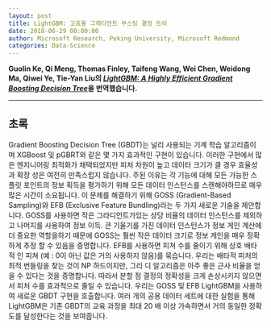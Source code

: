 ```yaml
---
layout: post
title: LightGBM: 고효율 그래디언트 부스팅 결정 트리
date: 2018-06-29 00:00:00
author: Microsoft Research, Peking University, Microsoft Redmond
categories: Data-Science
---
```

  
  
**Guolin Ke, Qi Meng, Thomas Finley, Taifeng Wang, Wei Chen, Weidong Ma, Qiwei Ye, Tie-Yan Liu의 [*LightGBM: A Highly Efficient Gradient Boosting Decision Tree*](https://papers.nips.cc/paper/6907-lightgbm-a-highly-efficient-gradient-boosting-decision-tree.pdf)을 번역했습니다.**
  

- - -
    
## 초록
Gradient Boosting Decision Tree (GBDT)는 널리 사용되는 기계 학습 알고리즘이며 XGBoost 및 pGBRT와 같은 몇 가지 효과적인 구현이 있습니다. 이러한 구현에서 많은 엔지니어링 최적화가 채택되었지만 피처 차원이 높고 데이터 크기가 클 경우 효율성과 확장 성은 여전히 ​​만족스럽지 않습니다. 주된 이유는 각 기능에 대해 모든 가능한 스플릿 포인트의 정보 획득을 평가하기 위해 모든 데이터 인스턴스를 스캔해야하므로 매우 많은 시간이 소요됩니다. 이 문제를 해결하기 위해 GOSS (Gradient-Based Sampling)와 EFB (Exclusive Feature Bundling)라는 두 가지 새로운 기술을 제안합니다. GOSS를 사용하면 작은 그라디언트가있는 상당 비율의 데이터 인스턴스를 제외하고 나머지를 사용하여
정보 이득. 큰 기울기를 가진 데이터 인스턴스가 정보 게인 계산에 더 중요한 역할을하기 때문에 GOSS는 훨씬 작은 데이터 크기로 정보 게인을 매우 정확하게 추정 할 수 있음을 증명합니다. EFB를 사용하면 피쳐 수를 줄이기 위해 상호 배타적 인 피쳐 (예 : 0이 아닌 값은 거의 사용하지 않음)를 묶습니다. 우리는 배타적 피처의 최적 번들링을 찾는 것이 NP 하드이지만, 그리 디 알고리즘은 아주 좋은 근사 비율을 얻을 수 있다는 것을 증명합니다. 따라서 분할 점 결정의 정확성을 크게 손상시키지 않으면 서 피처 수를 효과적으로 줄일 수 있습니다. 우리는 GOSS 및 EFB LightGBM을 사용하여 새로운 GBDT 구현을 호출합니다. 여러 개의 공용 데이터 세트에 대한 실험을 통해 LightGBM은 기존 GBDT의 교육 과정을 최대 20 배 이상 가속하면서 거의 동일한 정확도를 달성한다는 것을 보여줍니다.

